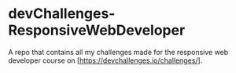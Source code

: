 # devChallenges-ResponsiveWebDeveloper
A repo that contains all my challenges made for the responsive web developer course on [https://devchallenges.io/challenges/].
